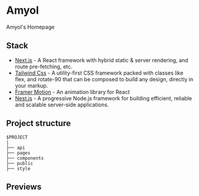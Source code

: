 # Amyol
Amyol's Homepage

## Stack
- [Next.js](https://nextjs.org/) - A React framework with hybrid static & server rendering, and route pre-fetching, etc.
- [Tailwind Css](https://tailwindcss.com/) - A utility-first CSS framework packed with classes like flex, and rotate-90 that can be composed to build any design, directly in your markup.
- [Framer Motion](https://www.framer.com/motion/) - An animation library for React
- [Nest.js](https://nestjs.com/) - A progressive Node.js framework for building efficient, reliable and scalable server-side applications.

## Project structure

```
$PROJECT
|
├── api
├── pages
├── components
├── public
├── style
```


## Previews
